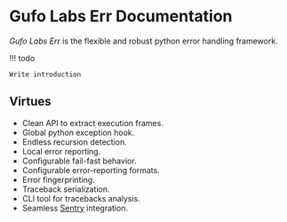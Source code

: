 # Gufo Labs Err Documentation

*Gufo Labs Err* is the flexible and robust python error handling framework.

!!! todo
    
    Write introduction

## Virtues

* Clean API to extract execution frames.
* Global python exception hook.
* Endless recursion detection.
* Local error reporting.
* Configurable fail-fast behavior.
* Configurable error-reporting formats.
* Error fingerprinting.
* Traceback serialization.
* CLI tool for tracebacks analysis.
* Seamless [Sentry][Sentry] integration.

[Sentry]: https://sentry.io/